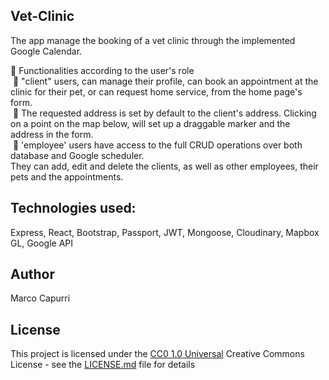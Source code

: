 ## Vet-Clinic
The app manage the booking of a vet clinic through the implemented Google Calendar.<br/>

🔷 Functionalities according to the user's role<br/>
&nbsp;🔺 "client" users, can manage their profile, can book an appointment at the clinic for their pet,
or can request home service, from the home page's form.<br/>
&nbsp;🔺 The requested address is set by default to the client's address. Clicking on a point on the map below, will set up a draggable marker and the address in the form.<br/>
&nbsp;🔺 'employee' users have access to the full CRUD operations over both database and Google scheduler.<br/>
They can add, edit and delete the clients, as well as other employees, their pets and the appointments.

## Technologies used:
Express, React, Bootstrap, Passport, JWT, Mongoose, Cloudinary, Mapbox GL, Google API
## Author

Marco Capurri

## License

This project is licensed under the [CC0 1.0 Universal](LICENSE.md)
Creative Commons License - see the [LICENSE.md](LICENSE.md) file for
details



